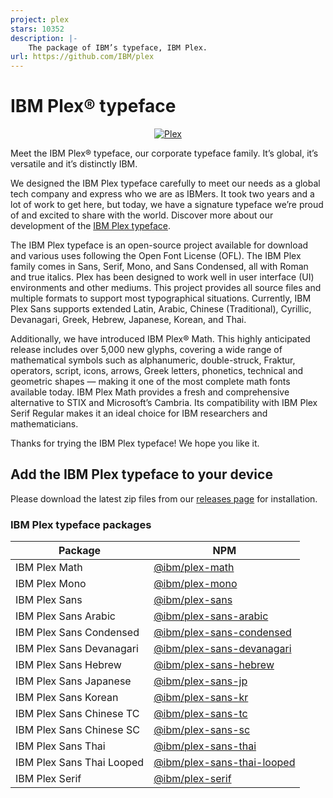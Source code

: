 ```yaml
---
project: plex
stars: 10352
description: |-
    The package of IBM’s typeface, IBM Plex.
url: https://github.com/IBM/plex
---
```


# IBM Plex® typeface

<p align="center">
  <a href="https://www.ibm.com/plex/">
    <img alt="Plex" src="https://i.imgur.com/yB9xz60.jpg" />
  </a>
</p>

Meet the IBM Plex® typeface, our corporate typeface family. It’s global, it’s versatile and it’s distinctly IBM.

We designed the IBM Plex typeface carefully to meet our needs as a global tech company and express who we are as IBMers. It took two years and a lot of work to get here, but today, we have a signature typeface we’re proud of and excited to share with the world. Discover more about our development of the [IBM Plex typeface](https://www.ibm.com/plex/).

The IBM Plex typeface is an open-source project available for download and various uses following the Open Font License (OFL). The IBM Plex family comes in Sans, Serif, Mono, and Sans Condensed, all with Roman and true italics. Plex has been designed to work well in user interface (UI) environments and other mediums. This project provides all source files and multiple formats to support most typographical situations. Currently, IBM Plex Sans supports extended Latin, Arabic, Chinese (Traditional), Cyrillic, Devanagari, Greek, Hebrew, Japanese, Korean, and Thai.

Additionally, we have introduced IBM Plex® Math. This highly anticipated release includes over 5,000 new glyphs, covering a wide range of mathematical symbols such as alphanumeric, double-struck, Fraktur, operators, script, icons, arrows, Greek letters, phonetics, technical and geometric shapes — making it one of the most complete math fonts available today. IBM Plex Math provides a fresh and comprehensive alternative to STIX and Microsoft’s Cambria. Its compatibility with IBM Plex Serif Regular makes it an ideal choice for IBM researchers and mathematicians.

Thanks for trying the IBM Plex typeface! We hope you like it.

## Add the IBM Plex typeface to your device

Please download the latest zip files from our [releases page](https://github.com/IBM/plex/releases) for installation.

### IBM Plex typeface packages

| Package                   | NPM                                                                                    |
| ------------------------- | -------------------------------------------------------------------------------------- |
| IBM Plex Math             | [@ibm/plex-math](https://www.npmjs.com/package/@ibm/plex-math)                         |
| IBM Plex Mono             | [@ibm/plex-mono](https://www.npmjs.com/package/@ibm/plex-mono)                         |
| IBM Plex Sans             | [@ibm/plex-sans](https://www.npmjs.com/package/@ibm/plex-sans)                         |
| IBM Plex Sans Arabic      | [@ibm/plex-sans-arabic](https://www.npmjs.com/package/@ibm/plex-sans-arabic)           |
| IBM Plex Sans Condensed   | [@ibm/plex-sans-condensed](https://www.npmjs.com/package/@ibm/plex-sans-condensed)     |
| IBM Plex Sans Devanagari  | [@ibm/plex-sans-devanagari](https://www.npmjs.com/package/@ibm/plex-sans-devanagari)   |
| IBM Plex Sans Hebrew      | [@ibm/plex-sans-hebrew](https://www.npmjs.com/package/@ibm/plex-sans-hebrew)           |
| IBM Plex Sans Japanese    | [@ibm/plex-sans-jp](https://www.npmjs.com/package/@ibm/plex-sans-jp)                   |
| IBM Plex Sans Korean      | [@ibm/plex-sans-kr](https://www.npmjs.com/package/@ibm/plex-sans-kr)                   |
| IBM Plex Sans Chinese TC  | [@ibm/plex-sans-tc](https://www.npmjs.com/package/@ibm/plex-sans-tc)                   |
| IBM Plex Sans Chinese SC  | [@ibm/plex-sans-sc](https://www.npmjs.com/package/@ibm/plex-sans-sc)                   |
| IBM Plex Sans Thai        | [@ibm/plex-sans-thai](https://www.npmjs.com/package/@ibm/plex-sans-thai)               |
| IBM Plex Sans Thai Looped | [@ibm/plex-sans-thai-looped](https://www.npmjs.com/package/@ibm/plex-sans-thai-looped) |
| IBM Plex Serif            | [@ibm/plex-serif](https://www.npmjs.com/package/@ibm/plex-serif)                       |

